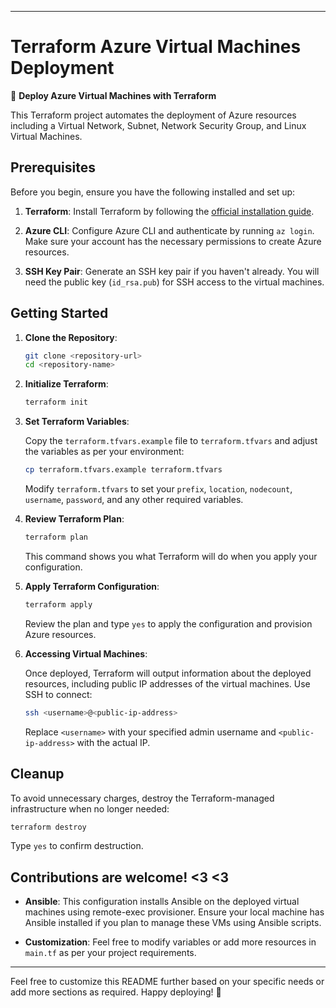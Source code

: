 
---

# Terraform Azure Virtual Machines Deployment

🚀 **Deploy Azure Virtual Machines with Terraform**

This Terraform project automates the deployment of Azure resources including a Virtual Network, Subnet, Network Security Group, and Linux Virtual Machines.

## Prerequisites

Before you begin, ensure you have the following installed and set up:

1. **Terraform**: Install Terraform by following the [official installation guide](https://learn.hashicorp.com/tutorials/terraform/install-cli).
   
2. **Azure CLI**: Configure Azure CLI and authenticate by running `az login`. Make sure your account has the necessary permissions to create Azure resources.

3. **SSH Key Pair**: Generate an SSH key pair if you haven't already. You will need the public key (`id_rsa.pub`) for SSH access to the virtual machines.

## Getting Started

1. **Clone the Repository**:

   ```bash
   git clone <repository-url>
   cd <repository-name>
   ```

2. **Initialize Terraform**:

   ```bash
   terraform init
   ```

3. **Set Terraform Variables**:

   Copy the `terraform.tfvars.example` file to `terraform.tfvars` and adjust the variables as per your environment:

   ```bash
   cp terraform.tfvars.example terraform.tfvars
   ```

   Modify `terraform.tfvars` to set your `prefix`, `location`, `nodecount`, `username`, `password`, and any other required variables.

4. **Review Terraform Plan**:

   ```bash
   terraform plan
   ```

   This command shows you what Terraform will do when you apply your configuration.

5. **Apply Terraform Configuration**:

   ```bash
   terraform apply
   ```

   Review the plan and type `yes` to apply the configuration and provision Azure resources.

6. **Accessing Virtual Machines**:

   Once deployed, Terraform will output information about the deployed resources, including public IP addresses of the virtual machines. Use SSH to connect:

   ```bash
   ssh <username>@<public-ip-address>
   ```

   Replace `<username>` with your specified admin username and `<public-ip-address>` with the actual IP.

## Cleanup

To avoid unnecessary charges, destroy the Terraform-managed infrastructure when no longer needed:

```bash
terraform destroy
```

Type `yes` to confirm destruction.

## Contributions are welcome! <3 <3 

- **Ansible**: This configuration installs Ansible on the deployed virtual machines using remote-exec provisioner. Ensure your local machine has Ansible installed if you plan to manage these VMs using Ansible scripts.

- **Customization**: Feel free to modify variables or add more resources in `main.tf` as per your project requirements.

---

Feel free to customize this README further based on your specific needs or add more sections as required. Happy deploying! 🌟
